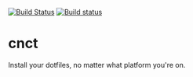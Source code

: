 [![Build Status](https://travis-ci.org/bgold09/cnct.svg?branch=master)](https://travis-ci.org/bgold09/cnct)
[![Build status](https://ci.appveyor.com/api/projects/status/p3t0ygdcw6fubf7k?svg=true)](https://ci.appveyor.com/project/bgold09/cnct)

# cnct

Install your dotfiles, no matter what platform you're on.

